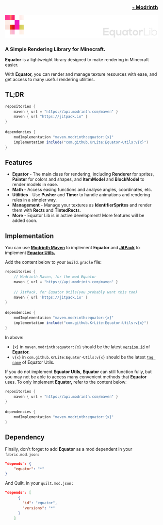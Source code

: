 ### <p align=right>[`→` Modrinth](https://modrinth.com/mod/equator)</p>

![Banner](artwork/banner.png)

### A Simple Rendering Library for Minecraft.

**Equator** is a lightweight library designed to make rendering in Minecraft easier.

With **Equator,** you can render and manage texture resources with ease, and get access to many useful rendering utilities.

## TL;DR

```groovy
repositories {
    maven { url = "https://api.modrinth.com/maven" }
    maven { url "https://jitpack.io" }
}

dependencies {
    modImplementation "maven.modrinth:equator:{x}"
    implementation include("com.github.KrLite:Equator-Utils:v{x}")
}
```

## Features

- **Equator** - The main class for rendering, including **Renderer** for sprites, **Painter** for colors and shapes, and **ItemModel** and **BlockModel** to render models in ease.
- **Math** - Access easing functions and analyse angles, coordinates, etc.
- **Utilities** - Use **Pusher** and **Timer** to handle animations and rendering rules in a simpler way.
- **Management** - Manage your textures as **IdentifierSprites** and render them with **Rect**s and **TintedRect**s.
- **More** - Equator Lib is in active development! More features will be added soon.

## Implementation

You can use **[Modrinth Maven](https://docs.modrinth.com/docs/tutorials/maven/)** to implement **Equator** and **[JitPack](https://jitpack.io/#KrLite/Equator)** to implement **[Equator Utils.](https://github.com/KrLite/Equator-Utils)**

Add the content below to your `build.gradle` file:

```groovy
repositories {
    // Modrinth Maven, for the mod Equator
    maven { url = "https://api.modrinth.com/maven" }
    
    // JitPack, for Equator Utils(you probably want this too)
    maven { url 'https://jitpack.io' }
}

dependencies {
    modImplementation "maven.modrinth:equator:{x}"
    implementation include("com.github.KrLite:Equator-Utils:v{x}")
}
```

In above:

- `{x}` in `maven.modrinth:equator:{x}` should be the latest [`version id`](https://modrinth.com/mod/equator/versions) of **Equator.**
- `v{x}` in `com.github.KrLite:Equator-Utils:v{x}` should be the latest [`tag name`](https://github.com/KrLite/Equator-Utils/tags) of Equator Utils.

If you do not implement **Equator Utils,** **Equator** can still function fully, but you may not be able to access many convenient methods that **Equator** uses. To only implement **Equator,** refer to the content below:

```groovy
repositories {
    maven { url = "https://api.modrinth.com/maven" }
}

dependencies {
    modImplementation "maven.modrinth:equator:{x}"
}
```

## Dependency

Finally, don't forget to add **Equator** as a mod dependent in your `fabric.mod.json:`

```json
"depends": {
    "equator": "*"
}
```

And Quilt, in your `quilt.mod.json:`

```json
"depends": [
      {
        "id": "equator",
        "versions": "*"
      }
    ]
```
